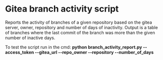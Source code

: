 # Gitea branch activity script
Reports the activity of branches of a given repository based on the gitea server, owner,
            repository and number of days of inactivity.
            Output is a table of branches where the last commit of the branch
            was more than the given number of inactive days.

To test the script run in the cmd: 
**python branch_activity_report.py --access_token --gitea_url --repo_owner --repository --number_of_days**
